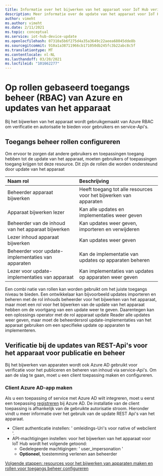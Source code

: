 ```yaml
---
title: Informatie over het bijwerken van het apparaat voor IoT Hub verificatie en autorisatie | Microsoft Docs
description: Meer informatie over de update van het apparaat voor IoT Hub gebruik van Azure RBAC om verificatie en autorisatie te bieden voor gebruikers en service-Api's.
author: vimeht
ms.author: vimeht
ms.date: 2/11/2021
ms.topic: conceptual
ms.service: iot-hub-device-update
ms.openlocfilehash: 07310a5b6f275d4a35a3649c22aeea68045dde8b
ms.sourcegitcommit: 910a1a38711966cb171050db245fc3b22abc8c5f
ms.translationtype: MT
ms.contentlocale: nl-NL
ms.lasthandoff: 03/20/2021
ms.locfileid: "101662277"
---
```

# <a name="azure-role-based-access-control-rbac-and-device-update"></a>Op rollen gebaseerd toegangs beheer (RBAC) van Azure en updates van het apparaat

Bij het bijwerken van het apparaat wordt gebruikgemaakt van Azure RBAC om verificatie en autorisatie te bieden voor gebruikers en service-Api's.

## <a name="configure-access-control-roles"></a>Toegangs beheer rollen configureren

Om ervoor te zorgen dat andere gebruikers en toepassingen toegang hebben tot de update van het apparaat, moeten gebruikers of toepassingen toegang krijgen tot deze resource. Dit zijn de rollen die worden ondersteund door update van het apparaat

|   Naam rol   | Beschrijving  |
| :--------- | :---- |
|  Beheerder apparaat bijwerken | Heeft toegang tot alle resources voor het bijwerken van apparaten  |
|  Apparaat bijwerken lezer| Kan alle updates en implementaties weer geven |
|  Beheerder van de inhoud van het apparaat bijwerken | Kan updates weer geven, importeren en verwijderen  |
|  Lezer inhoud apparaat bijwerken | Kan updates weer geven  |
|  Beheerder voor update-implementaties van apparaten | Kan de implementatie van updates op apparaten beheren|
|  Lezer voor update-implementaties van apparaat| Kan implementaties van updates op apparaten weer geven |

Een combi natie van rollen kan worden gebruikt om het juiste toegangs niveau te bieden. Een ontwikkelaar kan bijvoorbeeld updates importeren en beheren met de rol inhouds beheerder voor het bijwerken van het apparaat, maar moet een rol voor het bijwerken van de update van het apparaat hebben om de voortgang van een update weer te geven. Daarentegen kan een oplossings operator met de rol apparaat update Reader alle updates weer geven, maar moet de beheerdersrol update-implementaties van het apparaat gebruiken om een specifieke update op apparaten te implementeren.


## <a name="authenticate-to-device-update-rest-apis-for-publishing-and-management"></a>Verificatie bij de updates van REST-Api's voor het apparaat voor publicatie en beheer

Bij het bijwerken van apparaten wordt ook Azure AD gebruikt voor verificatie voor het publiceren en beheren van inhoud via service-Api's. Om aan de slag te gaan, moet u een client toepassing maken en configureren.

### <a name="create-client-azure-ad-app"></a>Client Azure AD-app maken

Als u een toepassing of service met Azure AD wilt integreren, moet u eerst een toepassing [registreren](https://docs.microsoft.com/azure/active-directory/develop/quickstart-register-app) bij Azure AD. De installatie van de client toepassing is afhankelijk van de gebruikte autorisatie stroom.  Hieronder vindt u meer informatie over het gebruik van de update REST Api's van het apparaat.

* Client authenticatie instellen: ' omleidings-Uri's voor native of webclient '.
* API-machtigingen instellen: voor het bijwerken van het apparaat voor IoT Hub wordt het volgende getoond:
  * Gedelegeerde machtigingen: ' user_impersonation '
  * **Optioneel**, toestemming verlenen aan beheerder

[Volgende stappen: resources voor het bijwerken van apparaten maken en rollen voor toegangs beheer configureren](./create-device-update-account.md)
